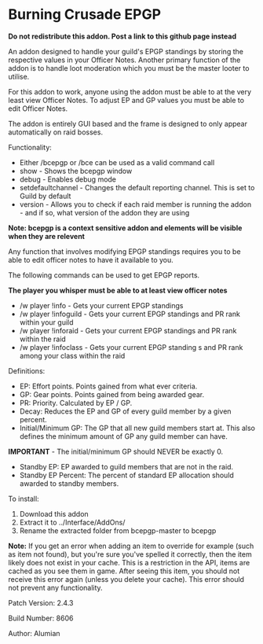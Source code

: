 # Burning Crusade EPGP
**Do not redistribute this addon. Post a link to this github page instead**

An addon designed to handle your guild's EPGP standings by storing the respective values in your Officer Notes. Another primary function of the addon is to handle loot moderation which you must be the master looter to utilise.

For this addon to work, anyone using the addon must be able to at the very least view Officer Notes. To adjust EP and GP values you must be able to edit Officer Notes.

The addon is entirely GUI based and the frame is designed to only appear automatically on raid bosses.

Functionality:
* Either /bcepgp or /bce can be used as a valid command call
* show - Shows the bcepgp window
* debug - Enables debug mode
* setdefaultchannel - Changes the default reporting channel. This is set to Guild by default
* version - Allows you to check if each raid member is running the addon - and if so, what version of the addon they are using

**Note: bcepgp is a context sensitive addon and elements will be visible when they are relevent**

Any function that involves modifying EPGP standings requires you to be able to edit officer notes to have it available to you.

The following commands can be used to get EPGP reports.

**The player you whisper must be able to at least view officer notes**
* /w player !info - Gets your current EPGP standings
* /w player !infoguild - Gets your current EPGP standings and PR rank within your guild
* /w player !inforaid - Gets your current EPGP standings and PR rank within the raid
* /w player !infoclass - Gets your current EPGP standing	s and PR rank among your class within the raid

Definitions:
* EP: Effort points. Points gained from what ever criteria.
* GP: Gear points. Points gained from being awarded gear.
* PR: Priority. Calculated by EP / GP.
* Decay: Reduces the EP and GP of every guild member by a given percent.
* Initial/Minimum GP: The GP that all new guild members start at. This also defines the minimum amount of GP any guild member can have.

__**IMPORTANT**__ - The initial/minimum GP should NEVER be exactly 0.

* Standby EP: EP awarded to guild members that are not in the raid.
* Standby EP Percent: The percent of standard EP allocation should awarded to standby members.

To install:
  1. Download this addon 
  2. Extract it to ../Interface/AddOns/ 
  3. Rename the extracted folder from bcepgp-master to bcepgp

**Note:**
If you get an error when adding an item to override for example (such as item not found), but you're sure you've spelled it correctly, then the item likely does not exist in your cache. This is a restriction in the API, items are cached as you see them in game. After seeing this item, you should not receive this error again (unless you delete your cache). This error should not prevent any functionality.

Patch Version: 2.4.3

Build Number: 8606

Author: Alumian
